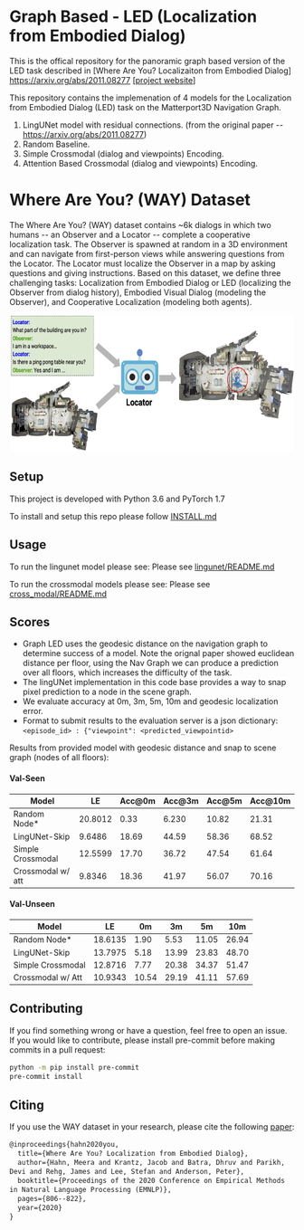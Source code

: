 # Graph Based - LED (Localization from Embodied Dialog)

This is the offical repository for the panoramic graph based version of the LED task described in [Where Are You? Localizaiton from Embodied Dialog]
https://arxiv.org/abs/2011.08277
[[project website](https://meerahahn.github.io/way/data)]

This repository contains the implemenation of 4 models for the Localization from Embodied Dialog (LED) task on the Matterport3D Navigation Graph. 
1. LingUNet model with residual connections. (from the original paper -- https://arxiv.org/abs/2011.08277)
2. Random Baseline.
3. Simple Crossmodal (dialog and viewpoints) Encoding.
4. Attention Based Crossmodal (dialog and viewpoints) Encoding.

# Where Are You? (WAY) Dataset

The Where Are You? (WAY) dataset contains ~6k dialogs in which two humans -- an Observer and a Locator -- complete a cooperative localization task. The Observer is spawned at random in a 3D environment and can navigate from first-person views while answering questions from the Locator. The Locator must localize the Observer in a map by asking questions and giving instructions. Based on this dataset, we define three challenging tasks: Localization from Embodied Dialog or LED (localizing the Observer from dialog history), Embodied Visual Dialog (modeling the Observer), and Cooperative Localization (modeling both agents).

<p align="center">
  <img width="627" height="242" src="./src/led_task_figure.jpg" alt="LED task figure">
</p>

## Setup

This project is developed with Python 3.6 and PyTorch 1.7

To install and setup this repo please follow [INSTALL.md](INSTALL.md)

## Usage

To run the lingunet model please see:
Please see [lingunet/README.md](src/lingunet/README.md)

To run the crossmodal models please see:
Please see [cross_modal/README.md](src/cross_modal/README.md)

## Scores
* Graph LED uses the geodesic distance on the navigation graph to determine success of a model. Note the orignal paper showed euclidean distance per floor, using the Nav Graph we can produce a prediction over all floors, which increases the difficulty of the task. 
* The lingUNet implementation in this code base provides a way to snap pixel prediction to a node in the scene graph.
*  We evaluate accuracy at 0m, 3m, 5m, 10m and geodesic localization error.
* Format to submit results to the evaluation server is a json dictionary:
`<episode_id> : {"viewpoint": <predicted_viewpointid>`

Results from provided model with geodesic distance and snap to scene graph (nodes of all floors):

#### Val-Seen 

|Model |LE|Acc@0m|Acc@3m|Acc@5m|Acc@10m|
|------|--|--|--|--|---|
| Random Node*         | 20.8012 | 0.33 | 6.230 | 10.82 | 21.31
| LingUNet-Skip        | 9.6486 | 18.69 | 44.59 | 58.36 | 68.52
| Simple Crossmodal    | 12.5599 | 17.70 | 36.72 | 47.54 | 61.64
| Crossmodal w/ att    | 9.8346 | 18.36 | 41.97| 56.07 | 70.16

#### Val-Unseen 

|Model |LE|0m|3m|5m|10m|
|------|--|--|--|--|---|
| Random Node*         | 18.6135 | 1.90 | 5.53 | 11.05 | 26.94
| LingUNet-Skip        | 13.7975 | 5.18 | 13.99 | 23.83 | 48.70
| Simple Crossmodal    | 12.8716 | 7.77 | 20.38 | 34.37 | 51.47
| Crossmodal w/ Att    | 10.9343 | 10.54 | 29.19 | 41.11 | 57.69


## Contributing

If you find something wrong or have a question, feel free to open an issue. If you would like to contribute, please install pre-commit before making commits in a pull request:

```bash
python -m pip install pre-commit
pre-commit install
```

## Citing

If you use the WAY dataset in your research, please cite the following [paper](https://arxiv.org/abs/2011.08277):

```
@inproceedings{hahn2020you,
  title={Where Are You? Localization from Embodied Dialog},
  author={Hahn, Meera and Krantz, Jacob and Batra, Dhruv and Parikh, Devi and Rehg, James and Lee, Stefan and Anderson, Peter},
  booktitle={Proceedings of the 2020 Conference on Empirical Methods in Natural Language Processing (EMNLP)},
  pages={806--822},
  year={2020}
}
